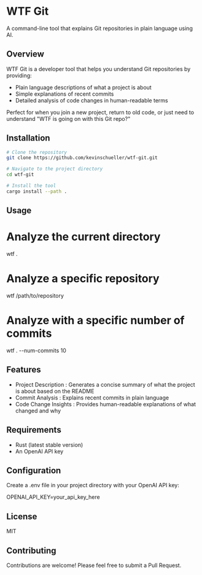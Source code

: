 # WTF Git

A command-line tool that explains Git repositories in plain language using AI.

## Overview

WTF Git is a developer tool that helps you understand Git repositories by providing:

- Plain language descriptions of what a project is about
- Simple explanations of recent commits
- Detailed analysis of code changes in human-readable terms

Perfect for when you join a new project, return to old code, or just need to understand "WTF is going on with this Git repo?"

## Installation

```bash
# Clone the repository
git clone https://github.com/kevinschueller/wtf-git.git

# Navigate to the project directory
cd wtf-git

# Install the tool
cargo install --path .
```

## Usage

# Analyze the current directory

wtf .

# Analyze a specific repository

wtf /path/to/repository

# Analyze with a specific number of commits

wtf . --num-commits 10

## Features

- Project Description : Generates a concise summary of what the project is about based on the README
- Commit Analysis : Explains recent commits in plain language
- Code Change Insights : Provides human-readable explanations of what changed and why

## Requirements

- Rust (latest stable version)
- An OpenAI API key

## Configuration

Create a .env file in your project directory with your OpenAI API key:

OPENAI_API_KEY=your_api_key_here

## License

MIT

## Contributing

Contributions are welcome! Please feel free to submit a Pull Request.
